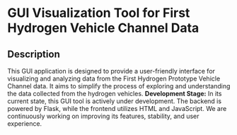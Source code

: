 # GUI Visualization Tool for First Hydrogen Vehicle Channel Data



## Description

This GUI application is designed to provide a user-friendly interface for visualizing and analyzing data from the First Hydrogen Prototype Vehicle Channel data. It aims to simplify the process of exploring and understanding the data collected from the hydrogen vehicles. 
**Development Stage:** In its current state, this GUI tool is actively under development. The backend is powered by Flask, while the frontend utilizes HTML and JavaScript. We are continuously working on improving its features, stability, and user experience.

